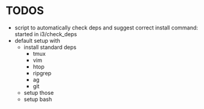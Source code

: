 # TODOS

- script to automatically check deps and suggest correct install command: started in i3/check_deps
- default setup with
  - install standard deps
    - tmux
    - vim
    - htop
    - ripgrep
    - ag
    - git
  - setup those
  - setup bash

